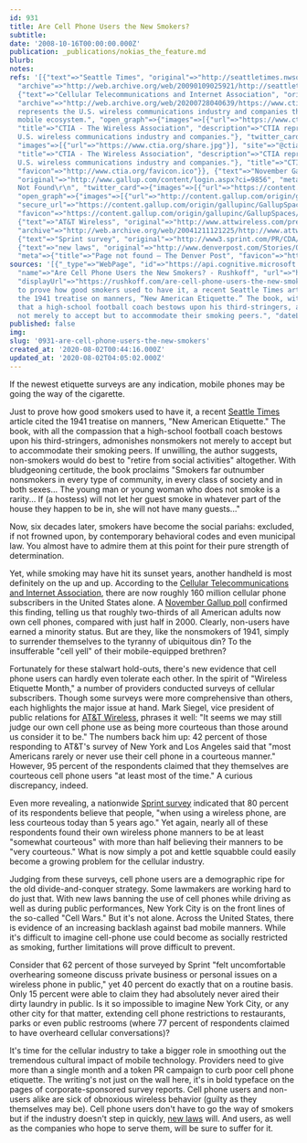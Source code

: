 ```yaml
---
id: 931
title: Are Cell Phone Users the New Smokers?
subtitle: 
date: '2008-10-16T00:00:00.000Z'
publication: _publications/nokias_the_feature.md
blurb: 
notes: 
refs: '[{"text"=>"Seattle Times", "original"=>"http://seattletimes.nwsource.com/html/living/2002010067_etiquettenew22.html",
  "archive"=>"http://web.archive.org/web/20090109025921/http://seattletimes.nwsource.com/html/living/2002010067_etiquettenew22.html"},
  {"text"=>"Cellular Telecommunications and Internet Association", "original"=>"http://www.ctia.org/",
  "archive"=>"http://web.archive.org/web/20200728040639/https://www.ctia.org/", "meta"=>{"description"=>"CTIA
  represents the U.S. wireless communications industry and companies throughout the
  mobile ecosystem.", "open_graph"=>{"images"=>[{"url"=>"https://www.ctia.org/share.jpg"}],
  "title"=>"CTIA - The Wireless Association", "description"=>"CTIA represents the
  U.S. wireless communications industry and companies."}, "twitter_card"=>{"card"=>"summary_large_image",
  "images"=>[{"url"=>"https://www.ctia.org/share.jpg"}], "site"=>"@ctia", "creator"=>"@ctia",
  "title"=>"CTIA - The Wireless Association", "description"=>"CTIA represents the
  U.S. wireless communications industry and companies."}, "title"=>"CTIA - Home",
  "favicon"=>"http://www.ctia.org/favicon.ico"}}, {"text"=>"November Gallup poll",
  "original"=>"http://www.gallup.com/content/login.aspx?ci=9856", "meta"=>{"title"=>"\r\n\tPage
  Not Found\r\n", "twitter_card"=>{"images"=>[{"url"=>"https://content.gallup.com/origin/gallupinc/GallupSpaces/Production/Cms/GFDT/frozvbzp1um8k7ixfzz8ra.png"}]},
  "open_graph"=>{"images"=>[{"url"=>"http://content.gallup.com/origin/gallupinc/GallupSpaces/Production/Cms/GFDT/frozvbzp1um8k7ixfzz8ra.png",
  "secure_url"=>"https://content.gallup.com/origin/gallupinc/GallupSpaces/Production/Cms/GFDT/frozvbzp1um8k7ixfzz8ra.png"}]},
  "favicon"=>"https://content.gallup.com/origin/gallupinc/GallupSpaces/Production/Cms/WWWV7CORP/b2foxnnxmecoee_1avm01a.png"}},
  {"text"=>"AT&T Wireless", "original"=>"http://www.attwireless.com/press/releases/2004_releases/070104.jhtml",
  "archive"=>"http://web.archive.org/web/20041211121225/http://www.attwireless.com:80/press/releases/2004_releases/070104.jhtml"},
  {"text"=>"Sprint survey", "original"=>"http://www3.sprint.com/PR/CDA/PR_CDA_Press_Releases_Detail/0,3681,1112110,00.html"},
  {"text"=>"new laws", "original"=>"http://www.denverpost.com/Stories/0,1413,36%7E33%7E2349173,00.html",
  "meta"=>{"title"=>"Page not found – The Denver Post", "favicon"=>"https://www.denverpost.com/wp-content/uploads/2016/05/cropped-DP_bug_denverpost.jpg?w=192"}}]'
sources: '[{"_type"=>"WebPage", "id"=>"https://api.cognitive.microsoft.com/api/v7/#WebPages.0",
  "name"=>"Are Cell Phone Users the New Smokers? - Rushkoff", "url"=>"https://rushkoff.com/are-cell-phone-users-the-new-smokers/",
  "displayUrl"=>"https://rushkoff.com/are-cell-phone-users-the-new-smokers", "snippet"=>"Just
  to prove how good smokers used to have it, a recent Seattle Times article cited
  the 1941 treatise on manners, “New American Etiquette.” The book, with all the compassion
  that a high-school football coach bestows upon his third-stringers, admonishes nonsmokers
  not merely to accept but to accommodate their smoking peers.", "dateLastCrawled"=>"2020-05-19T21:29:00.0000000Z"}]'
published: false
img: 
slug: '0931-are-cell-phone-users-the-new-smokers'
created_at: '2020-08-02T00:44:16.000Z'
updated_at: '2020-08-02T04:05:02.000Z'
---
```

If the newest etiquette surveys are any indication, mobile phones may be going the way of the cigarette.
  
Just to prove how good smokers used to have it, a recent [Seattle Times](http://seattletimes.nwsource.com/html/living/2002010067_etiquettenew22.html) article cited the 1941 treatise on manners, "New American Etiquette." The book, with all the compassion that a high-school football coach bestows upon his third-stringers, admonishes nonsmokers not merely to accept but to accommodate their smoking peers. If unwilling, the author suggests, non-smokers would do best to "retire from social activities" altogether. With bludgeoning certitude, the book proclaims "Smokers far outnumber nonsmokers in every type of community, in every class of society and in both sexes... The young man or young woman who does not smoke is a rarity... If (a hostess) will not let her guest smoke in whatever part of the house they happen to be in, she will not have many guests..."

Now, six decades later, smokers have become the social pariahs: excluded, if not frowned upon, by contemporary behavioral codes and even municipal law. You almost have to admire them at this point for their pure strength of determination.

Yet, while smoking may have hit its sunset years, another handheld is most definitely on the up and up. According to the [Cellular Telecommunications and Internet Association](http://www.ctia.org/), there are now roughly 160 million cellular phone subscribers in the United States alone. A [November Gallup poll](http://www.gallup.com/content/login.aspx?ci=9856) confirmed this finding, telling us that roughly two-thirds of all American adults now own cell phones, compared with just half in 2000. Clearly, non-users have earned a minority status. But are they, like the nonsmokers of 1941, simply to surrender themselves to the tyranny of ubiquitous din? To the insufferable "cell yell" of their mobile-equipped brethren?

Fortunately for these stalwart hold-outs, there's new evidence that cell phone users can hardly even tolerate each other. In the spirit of "Wireless Etiquette Month," a number of providers conducted surveys of cellular subscribers. Though some surveys were more comprehensive than others, each highlights the major issue at hand. Mark Siegel, vice president of public relations for [AT&T Wireless](http://www.attwireless.com/press/releases/2004_releases/070104.jhtml), phrases it well: "It seems we may still judge our own cell phone use as being more courteous than those around us consider it to be." The numbers back him up: 42 percent of those responding to AT&T's survey of New York and Los Angeles said that "most Americans rarely or never use their cell phone in a courteous manner." However, 95 percent of the respondents claimed that they themselves are courteous cell phone users "at least most of the time." A curious discrepancy, indeed.

Even more revealing, a nationwide [Sprint survey](http://www3.sprint.com/PR/CDA/PR_CDA_Press_Releases_Detail/0,3681,1112110,00.html) indicated that 80 percent of its respondents believe that people, "when using a wireless phone, are less courteous today than 5 years ago." Yet again, nearly all of these respondents found their own wireless phone manners to be at least "somewhat courteous" with more than half believing their manners to be "very courteous." What is now simply a pot and kettle squabble could easily become a growing problem for the cellular industry.

Judging from these surveys, cell phone users are a demographic ripe for the old divide-and-conquer strategy. Some lawmakers are working hard to do just that. With new laws banning the use of cell phones while driving as well as during public performances, New York City is on the front lines of the so-called "Cell Wars." But it's not alone. Across the United States, there is evidence of an increasing backlash against bad mobile manners. While it's difficult to imagine cell-phone use could become as socially restricted as smoking, further limitations will prove difficult to prevent.

Consider that 62 percent of those surveyed by Sprint "felt uncomfortable overhearing someone discuss private business or personal issues on a wireless phone in public," yet 40 percent do exactly that on a routine basis. Only 15 percent were able to claim they had absolutely never aired their dirty laundry in public. Is it so impossible to imagine New York City, or any other city for that matter, extending cell phone restrictions to restaurants, parks or even public restrooms (where 77 percent of respondents claimed to have overheard cellular conversations)?

It's time for the cellular industry to take a bigger role in smoothing out the tremendous cultural impact of mobile technology. Providers need to give more than a single month and a token PR campaign to curb poor cell phone etiquette. The writing's not just on the wall here, it's in bold typeface on the pages of corporate-sponsored survey reports. Cell phone users and non-users alike are sick of obnoxious wireless behavior (guilty as they themselves may be). Cell phone users don't have to go the way of smokers but if the industry doesn't step in quickly, [new laws](http://www.denverpost.com/Stories/0,1413,36~33~2349173,00.html) will. And users, as well as the companies who hope to serve them, will be sure to suffer for it.
